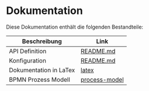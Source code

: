 # Dokumentation

Diese Dokumentation enthält die folgenden Bestandteile:

| Beschreibung           | Link                                    |
|------------------------|-----------------------------------------|
| API Definition         | [README.md](api-defintion%2FREADME.md) |
| Konfiguration          | [README.md](configuration%2FREADME.md)  |
| Dokumentation in LaTex | [latex](latex)|
| BPMN Prozess Modell    | [process-model](process-model)          |


